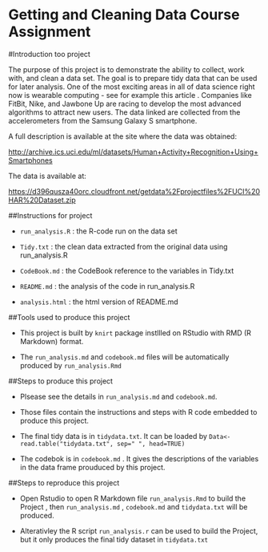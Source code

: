 # Getting and Cleaning Data Course Assignment

#Introduction too project

The purpose of this project is to demonstrate the ability to collect, work with, and clean a data set. The goal is to prepare tidy data that can be used for later analysis. 
One of the most exciting areas in all of data science right now is wearable computing - see for example this article .
Companies like FitBit, Nike, and Jawbone Up are racing to develop the most advanced algorithms to attract new users. The data linked are collected from the accelerometers from the Samsung Galaxy S smartphone.

A full description is available at the site where the data was obtained:

http://archive.ics.uci.edu/ml/datasets/Human+Activity+Recognition+Using+Smartphones

The data is available at:

https://d396qusza40orc.cloudfront.net/getdata%2Fprojectfiles%2FUCI%20HAR%20Dataset.zip

##Instructions for project

- `run_analysis.R` : the R-code run on the data set

- `Tidy.txt` : the clean data extracted from the original data using run_analysis.R

- `CodeBook.md` : the CodeBook reference to the variables in Tidy.txt

- `README.md` : the analysis of the code in run_analysis.R

- `analysis.html` : the html version of README.md

##Tools used to produce this project

- This project is built by `knirt` package instllled on RStudio with RMD (R Markdown) format.

- The  `run_analysis.md` and `codebook.md` files will be  automatically  produced by `run_analysis.Rmd` 

##Steps to produce this project

- Plsease see the details in `run_analysis.md` and `codebook.md`.

- Those files  contain the instructions and steps with R code embedded  to produce this project.

- The final tidy data is in `tidydata.txt`. It can be loaded by `Data<-read.table("tidydata.txt", sep=" ", head=TRUE)`

- The codebok is in `codebook.md` . It gives the descriptions of the variables in the data frame prouduced by this project.

##Steps to reproduce this project

-  Open Rstudio to open R  Markdown file  `run_analysis.Rmd` to build the Project , then `run_analysis.md` , `codebook.md` and 
  `tidydata.txt` will be produced.
  
-  Alterativley the R script `run_analysis.r` can be used  to build the Project, but it only produces the final tidy dataset in `tidydata.txt`

 

